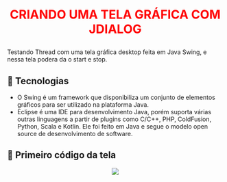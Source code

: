 # <P align="center"><font color="red">**CRIANDO UMA TELA GRÁFICA COM JDIALOG**</font></P>

Testando Thread com uma tela gráfica desktop feita em Java Swing, e nessa tela podera da o start e stop.

## 📝 Tecnologias

- O Swing é um framework que disponibiliza um conjunto de elementos gráficos para ser utilizado na plataforma Java.
- Eclipse é uma IDE para desenvolvimento Java, porém suporta várias outras linguagens a partir de plugins como C/C++, PHP, ColdFusion, Python, Scala e Kotlin. Ele foi feito em Java e segue o modelo open source de desenvolvimento de software.

## 📝 Primeiro código da tela

 <p align="center">
<img src="https://user-images.githubusercontent.com/79487813/170895143-12ce7bb3-0727-446a-817f-453b19090dd9.png"/></P>
